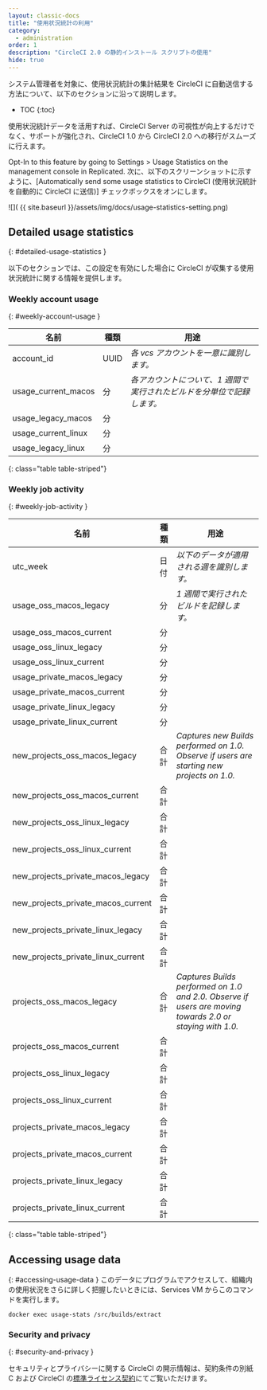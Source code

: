 ```yaml
---
layout: classic-docs
title: "使用状況統計の利用"
category:
  - administration
order: 1
description: "CircleCI 2.0 の静的インストール スクリプトの使用"
hide: true
---
```


システム管理者を対象に、使用状況統計の集計結果を CircleCI に自動送信する方法について、以下のセクションに沿って説明します。

* TOC
{:toc}

使用状況統計データを活用すれば、CircleCI Server の可視性が向上するだけでなく、サポートが強化され、CircleCI 1.0 から CircleCI 2.0 への移行がスムーズに行えます。

Opt-In to this feature by going to Settings > Usage Statistics on the management console in Replicated. 次に、以下のスクリーンショットに示すように、[Automatically send some usage statistics to CircleCI (使用状況統計を自動的に CircleCI に送信)] チェックボックスをオンにします。

![](  {{ site.baseurl }}/assets/img/docs/usage-statistics-setting.png)

## Detailed usage statistics
{: #detailed-usage-statistics }

以下のセクションでは、この設定を有効にした場合に CircleCI が収集する使用状況統計に関する情報を提供します。

### Weekly account usage
{: #weekly-account-usage }

| **名前**                | **種類** | **用途**                                |
| --------------------- | ------ | ------------------------------------- |
| account_id            | UUID   | _各 vcs アカウントを一意に識別します。_               |
| usage_current_macos | 分      | _各アカウントについて、1 週間で実行されたビルドを分単位で記録します。_ |
| usage_legacy_macos  | 分      |                                       |
| usage_current_linux | 分      |                                       |
| usage_legacy_linux  | 分      |                                       |
{: class="table table-striped"}

### Weekly job activity
{: #weekly-job-activity }

| **名前**                                 | **種類** | **用途**                                                                                                   |
| -------------------------------------- | ------ | -------------------------------------------------------------------------------------------------------- |
| utc_week                               | 日付     | _以下のデータが適用される週を識別します。_                                                                                   |
| usage_oss_macos_legacy               | 分      | _1 週間で実行されたビルドを記録します。_                                                                                   |
| usage_oss_macos_current              | 分      |                                                                                                          |
| usage_oss_linux_legacy               | 分      |                                                                                                          |
| usage_oss_linux_current              | 分      |                                                                                                          |
| usage_private_macos_legacy           | 分      |                                                                                                          |
| usage_private_macos_current          | 分      |                                                                                                          |
| usage_private_linux_legacy           | 分      |                                                                                                          |
| usage_private_linux_current          | 分      |                                                                                                          |
| new_projects_oss_macos_legacy      | 合計     | _Captures new Builds performed on 1.0. Observe if users are starting new projects on 1.0._               |
| new_projects_oss_macos_current     | 合計     |                                                                                                          |
| new_projects_oss_linux_legacy      | 合計     |                                                                                                          |
| new_projects_oss_linux_current     | 合計     |                                                                                                          |
| new_projects_private_macos_legacy  | 合計     |                                                                                                          |
| new_projects_private_macos_current | 合計     |                                                                                                          |
| new_projects_private_linux_legacy  | 合計     |                                                                                                          |
| new_projects_private_linux_current | 合計     |                                                                                                          |
| projects_oss_macos_legacy            | 合計     | _Captures Builds performed on 1.0 and 2.0. Observe if users are moving towards 2.0 or staying with 1.0._ |
| projects_oss_macos_current           | 合計     |                                                                                                          |
| projects_oss_linux_legacy            | 合計     |                                                                                                          |
| projects_oss_linux_current           | 合計     |                                                                                                          |
| projects_private_macos_legacy        | 合計     |                                                                                                          |
| projects_private_macos_current       | 合計     |                                                                                                          |
| projects_private_linux_legacy        | 合計     |                                                                                                          |
| projects_private_linux_current       | 合計     |                                                                                                          |
{: class="table table-striped"}

## Accessing usage data
{: #accessing-usage-data }
このデータにプログラムでアクセスして、組織内の使用状況をさらに詳しく把握したいときには、Services VM からこのコマンドを実行します。

`docker exec usage-stats /src/builds/extract`

### Security and privacy
{: #security-and-privacy }

セキュリティとプライバシーに関する CircleCI の開示情報は、契約条件の別紙 C および CircleCI の[標準ライセンス契約](https://circleci.com/legal/enterprise-license-agreement/)にてご覧いただけます。

